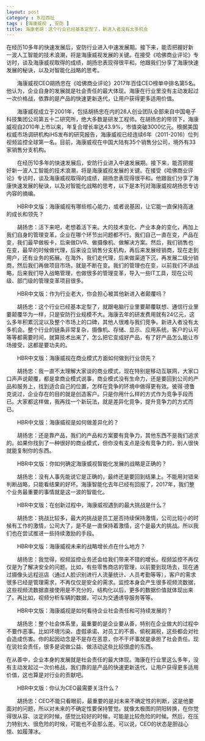 ```yaml
---
layout: post
category : 东拉西扯
tags : [海康威视 , 安防 ]
title: 海康老胡：这个行业已经基本定型了，新进入者没有太多机会
---
```

在经历10多年的快速发展后，安防行业进入中速发展期。接下来，能否把握好新一波人工智能的技术浪潮，将是海康威视发展的关键。在接受《哈佛商业评论》专访时，谈及海康威视取得的成绩，胡扬忠表现得很平和。他跟我们分享了海康快速发展的秘诀，以及对智能化战略的思考。

　　海康威视CEO胡扬忠在《哈佛商业评论》2017年百佳CEO榜单中排名第5名。他认为，企业自身的发展就是社会责任的最大体现。海康在行业里没有主动发起过一次价格战，依靠的是产品的快速更新迭代，让用户获得更多适用价值。

　　海康威视成立于2001年，包括胡扬忠在内的28人创业团队全部来自中国电子科技集团公司第五十二研究所，绝大多数是研发工程师。在胡扬忠的带领下，海康威视自2010年上市以来，年复合增长率达43.9%，市值突破3000亿元。根据美国权威市场调研机构iHS发布的研究报告，海康威视已经连续6年（2011-2016）位列视频监控全球第一名。目前，海康威视在中国大陆有35个销售分公司，境外有33家销售分支机构。

　　在经历10多年的快速发展后，安防行业进入中速发展期。接下来，能否把握好新一波人工智能的技术浪潮，将是海康威视发展的关键。在接受《哈佛商业评论》专访时，谈及海康威视取得的成绩，胡扬忠表现得很平和。他跟我们分享了海康快速发展的秘诀，以及对智能化战略的思考，以下是本刊对海康威视胡扬忠专访内容的摘编。

　　HBR中文版：海康威视有哪些核心能力，或者说基因，让它能一直保持高速的成长和领先？

　　胡扬忠：活下来吧，老想着活下来。大的技术变化、产业本身的变化，再加上我们自身的管理变革，企业在哪个环节出问题都不行。我们自己一直在变，产品在变，我们最早做板卡，后来做DVR、做摄像机、做解决方案。然后，我们销售也在变，最早的时候做代理，后来设立销售分支机构，再后来发展经销商，现在走到用户，还有业务的拓展。在海外，我们走代理，后来做渠道下沉，再发展二级分销商，然后我们再做项目市场，就是不断在变。我们的管理也在变，以前我们不讲战略，后来我们导入战略管理，也做很多的管理变革，导入一些IT工具，现在公司级、部门级的管理变革项目很多。

　　HBR中文版：作为行业老大，你会担心被其他新进入者颠覆吗？

　　胡扬忠：这个行业已经基本定型了，就跟电脑行业里要颠覆联想、通信行业里要颠覆华为一样，只是安防行业规模不大。海康去年的研发费用就有24亿元，这么多年积累沉淀以及整个市场上的口碑，其他人很难与我们竞争。新进入者没有太多机会。整个行业的链条非常复杂，摄像机、存储、显示、应用系统，客户的认可等等都需要时间，就算技术出来了，怎么把它变成好产品，有了好产品怎么能让市场接受，这都是要功夫的。

　　HBR中文版：海康威视在商业模式方面如何做到行业领先？

　　胡扬忠：我一直不太理解大家谈的商业模式，现在特别是移动互联网，大家口口声声说颠覆，都是拿商业模式说事，商业模式没有生命力，还是要回到公司的产品和服务上，找到适合自己的位置，怎样在竞争的环境中做得更有效。彼得·德鲁克说过，企业存在的目的就是创造客户。只是你用什么样的方式作为竞争手段而已。大家都这样做，我再找一个新玩法，就是差异化竞争，提升竞争力的方式而已。

　　HBR中文版：海康威视是如何做差异化的？

　　胡扬忠：还是靠产品，我们的产品和方案要有竞争力，其他东西不是我们追求的。如果你找到了一种很好的商业模式，但你没有支点是没有竞争力的，别人很快就能复制你的东西。

　　HBR中文版：你如何确定海康威视智能化发展的战略是正确的？

　　胡扬忠：没有人事先能说它是正确的，最终还是要回到结果上。不能用对错来判断战略，只能看结果的好坏。海康智能化去年已经有回报了，2017年，我们整个业务最重要的事情就是这一波的智能化。

　　HBR中文版：在创新过程中，海康威视遇到的最大挑战是什么？

　　胡扬忠：挑战比较多，最大的挑战是员工是否持续保持激情，公司比较小的时候有工作的激情，公司大了，是不是一直保持着激情，这个是最大的挑战。所以我们也在尝试推进一些持续激励的手段。

　　HBR中文版：海康威视未来的战略增长点在什么地方？

　　胡扬忠：我觉得，视频监控业务还会给我们带来不错的增长。视频监控不再仅仅是为了解决安全的问题。比如，有些零售商店的管理，以前要到现场去，现在通过摄像头远程巡店（通过人脸识别进行人流量统计、人员考勤等等），客户的需求很多已经是管理需求，不再仅仅是安全的需求。监控本身会产生很多视频流数据，这些视频流数据直接使用是不充分的，结构化以后，更多的数据价值就体现出来了。再比如，视频分析车辆的数据，可以为交通诱导服务等等。

　　HBR中文版：海康威视是如何看待企业社会责任和可持续发展的？

　　胡扬忠：整个社会体系里，最重要的是企业要从善，特别在企业做大的过程中不要作恶事。比如环境污染、虚假承诺、对员工的不善、偷税漏税，这些都会对社会造成伤害。你的起因动念是不是存在恶意，你不干坏事就是承担了社会责任。现在说社会责任，很多是说做公益、做活动这些比较很虚的东西。

在从善中，企业本身的发展就是社会责任的最大体现。海康在行业里这么多年，没有主动发起过一次价格战，我们靠的是产品的快速更新迭代，让用户获得更多适用价值，这也算是对行业的贡献吧。

　　HBR中文版：你认为CEO最需要关注什么？

　　胡扬忠：CEO不能只看眼前，最重要的是对未来不确定性的判断，这是他要面对的问题，所以对未来的不确定性要保持警觉。就像太极图的阴阳转换，在你觉得很从容、淡定的时候，感觉比较好的时候，可能是比较危险的时候。然后，在压力特别大、很危险的时候，可能也不会那么差。可以说，CEO的状态是胆战心惊、如履薄冰。

